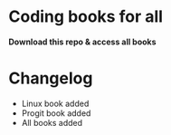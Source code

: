 # Coding books for all
**Download this repo & access all books**
# Changelog
- Linux book added
- Progit book added
- All books added

